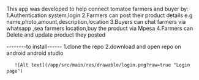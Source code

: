 This app was developed to help connect tomatoe farmers and buyer by:
1.Authentication system,login
2.Farmers can post their product details e.g name,photo,amount,description,location
3.Buyers can chat farmers via whatsapp ,sea farmers location,buy the product via Mpesa
4.Farmers can Delete and update product they posted

--------to install------
1.clone the repo
2.download and open repo on android android studio
       
       ![Alt text](/app/src/main/res/drawable/login.png?raw=true "Login page")
     
